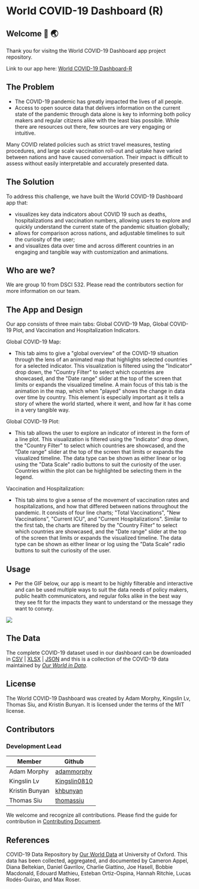 # World COVID-19 Dashboard (R)

## Welcome :microbe: :earth_asia:

Thank you for visitng the World COVID-19 Dashboard app project repository.

Link to our app here: [World COVID-19 Dashboard-R](xxxxx)

## The Problem

- The COVID-19 pandemic has greatly impacted the lives of all people.
- Access to open source data that delivers information on the current state of the pandemic through data alone is key to informing both policy makers and regular citizens alike with the least bias possible. While there are resources out there, few sources are very engaging or intuitive.

Many COVID related policies such as strict travel measures, testing procedures, and large scale vaccination roll-out and uptake have varied between nations and have caused conversation. Their impact is difficult to assess without easily interpretable and accurately presented data.

## The Solution
To address this challenge, we have built the World COVID-19 Dashboard app that:
- visualizes key data indicators about COVID 19 such as deaths, hospitalizations and vaccination numbers, allowing users to explore and quickly understand the current state of the pandemic situation globally;
- allows for comparison across nations, and adjustable timelines to suit the curiosity of the user;
- and visualizes data over time and across different countries in an engaging and tangible way with customization and animations.

## Who are we?

We are group 10 from DSCI 532. Please read the contributors section for more information on our team.

## The App and Design
Our app consists of three main tabs: Global COVID-19 Map, Global COVID-19 Plot, and Vaccination and Hospitalization Indicators.

Global COVID-19 Map:
 - This tab aims to give a "global overview" of the COVID-19 situation through the lens of an animated map that highlights selected countries for a selected indicator. This visualization is filtered using the "Indicator" drop down, the "Country Filter" to select which countries are showcased, and the "Date range" slider at the top of the screen that limits or expands the visualized timeline. A main focus of this tab is the animation in the map, which when "played" shows the change in data over time by country. This element is especially important as it tells a story of where the world started, where it went, and how far it has come in a very tangible way.

Global COVID-19 Plot:  
- This tab allows the user to explore an indicator of interest in the form of a line plot. This visualization is filtered using the "Indicator" drop down, the "Country Filter" to select which countries are showcased, and the "Date range" slider at the top of the screen that limits or expands the visualized timeline. The data type can be shown as either linear or log using the "Data Scale" radio buttons to suit the curiosity of the user. Countries within the plot can be highlighted be selecting them in the legend.

Vaccination and Hospitalization:
- This tab aims to give a sense of the movement of vaccination rates and hospitalizations, and how that differed between nations throughout the pandemic. It consists of four line charts; "Total Vaccinations", "New Vaccinations", "Current ICU", and "Current Hospitalizations". Similar to the first tab, the charts are filtered by the "Country Filter" to select which countries are showcased, and the "Date range" slider at the top of the screen that limits or expands the visualized timeline. The data type can be shown as either linear or log using the "Data Scale" radio buttons to suit the curiosity of the user.

## Usage
- Per the GIF below, our app is meant to be highly filterable and interactive and can be used multiple ways to suit the data needs of policy makers, public health communicators, and regular folks alike in the best way they see fit for the impacts they want to understand or the message they want to convey.

![](images/Usage.gif)

## The Data
The complete COVID-19 dataset used in our dashboard can be downloaded in [CSV](https://covid.ourworldindata.org/data/owid-covid-data.csv) | [XLSX](https://covid.ourworldindata.org/data/owid-covid-data.xlsx) | [JSON](https://covid.ourworldindata.org/data/owid-covid-data.json) and this is a collection of the COVID-19 data maintained by [_Our World in Data_](https://ourworldindata.org/coronavirus).

## License

The World COVID-19 Dashboard was created by Adam Morphy, Kingslin Lv, Thomas Siu, and Kristin Bunyan. It is licensed under the terms of the MIT license.

## Contributors
### Development Lead

| Member        | Github                                            |
|---------------|---------------------------------------------------|
| Adam Morphy   | [adammorphy](https://github.com/adammorphy)       |
| Kingslin Lv   | [Kingslin0810](https://github.com/Kingslin0810)   |
| Kristin Bunyan| [khbunyan](https://github.com/khbunyan)           |
| Thomas Siu    | [thomassiu](https://github.com/thomassiu)         |

We welcome and recognize all contributions. Please find the guide for contribution in [Contributing Document](https://github.com/UBC-MDS/group10-worldcovid-dashr/blob/main/CONTRIBUTING.md).

## References

COVID-19 Data Repository by [Our World Data](https://ourworldindata.org/coronavirus) at University of Oxford. This data has been collected, aggregated, and documented by Cameron Appel, Diana Beltekian, Daniel Gavrilov, Charlie Giattino, Joe Hasell, Bobbie Macdonald, Edouard Mathieu, Esteban Ortiz-Ospina, Hannah Ritchie, Lucas Rodés-Guirao, and Max Roser.
